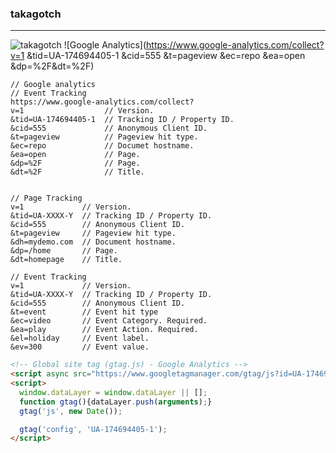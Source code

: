 ### takagotch
---

![takagotch](https://github.com/mjpitz/mjpitz/raw/main/pis.jpeg)
![Google Analytics](https://www.google-analytics.com/collect?v=1
&tid=UA-174694405-1
&cid=555
&t=pageview
&ec=repo
&ea=open
&dp=%2F&dt=%2F)


```
// Google analytics
// Event Tracking
https://www.google-analytics.com/collect?
v=1                  // Version.
&tid=UA-174694405-1  // Tracking ID / Property ID.
&cid=555             // Anonymous Client ID.
&t=pageview          // Pageview hit type.
&ec=repo             // Documet hostname.
&ea=open             // Page.
&dp=%2F              // Page.
&dt=%2F              // Title.


// Page Tracking
v=1             // Version.
&tid=UA-XXXX-Y  // Tracking ID / Property ID.
&cid=555        // Anonymous Client ID.
&t=pageview     // Pageview hit type.
&dh=mydemo.com  // Document hostname.
&dp=/home       // Page.
&dt=homepage    // Title.

// Event Tracking
v=1             // Version.
&tid=UA-XXXX-Y  // Tracking ID / Property ID.
&cid=555        // Anonymous Client ID.
&t=event        // Event hit type
&ec=video       // Event Category. Required.
&ea=play        // Event Action. Required.
&el=holiday     // Event label.
&ev=300         // Event value.
```

```html
<!-- Global site tag (gtag.js) - Google Analytics -->
<script async src="https://www.googletagmanager.com/gtag/js?id=UA-174694405-1"></script>
<script>
  window.dataLayer = window.dataLayer || [];
  function gtag(){dataLayer.push(arguments);}
  gtag('js', new Date());

  gtag('config', 'UA-174694405-1');
</script>

```
